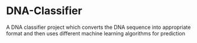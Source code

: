 # DNA-Classifier
A DNA classifier project which converts the DNA sequence into appropriate format and then uses different machine learning algorithms for prediction
